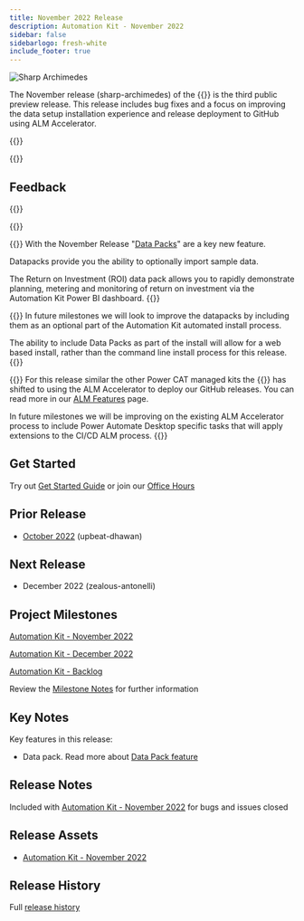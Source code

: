 ```yaml
---
title: November 2022 Release
description: Automation Kit - November 2022
sidebar: false
sidebarlogo: fresh-white
include_footer: true
---
```


<div class="optional">

![Sharp Archimedes](/images/sharp-archimedes.png)

The November release (sharp-archimedes) of the {{<product-name>}} is the third public preview release. This release includes bug fixes and a focus on improving the data setup installation experience and release deployment to GitHub using ALM Accelerator.

</div>

{{<presentation slides="1,2,3">}}

<div class="optional">

{{<presentationStyles>}}

## Feedback

{{<questions name="/releases/november-2022.json" completed="Thank you for providing feedback" showNavigationButtons=false >}}

</div>

{{<slideStyles>}}

{{<slide  id="slide1" audio="releases/november-2022/DataPacks.mp3" description="Automation Kit Overview" image="releases/november-2022/DataPacks.svg" >}}
With the November Release "[Data Packs](/features/datapacks)" are a key new feature.

Datapacks provide you the ability to optionally import sample data.

The Return on Investment (ROI) data pack allows you to rapidly demonstrate planning, metering and monitoring of return on investment via the Automation Kit Power BI dashboard.
{{</slide>}}

{{<slide  id="slide2" audio="releases/november-2022/DataPacks-WhatsNext.mp3" description="Automation Kit Features" image="releases/november-2022/DataPacks-WhatsNext.svg?v=1" >}}
In future milestones we will look to improve the datapacks by including them as an optional part of the Automation Kit automated install process.

The ability to include Data Packs as part of the install will allow for a web based install, rather than the command line install process for this release.
{{</slide>}}


{{<slide id="slide3" audio="releases/november-2022/alm-roadmap.mp3" description="ALM Roadmap" localImage="/images/illustrations/alm-roadmap-2022-11.svg" >}}
For this release similar the other Power CAT managed kits the {{<product-name>}} has shifted to using the ALM Accelerator to deploy our GitHub releases. You can read more in our [ALM Features](/features/alm) page.

In future milestones we will be improving on the existing ALM Accelerator process to include Power Automate Desktop specific tasks that will apply extensions to the CI/CD ALM process.
{{</slide>}}

<div class="optional">

## Get Started

Try out [Get Started Guide](/get-started) or join our [Office Hours](/office-hours)

## Prior Release

- [October 2022](/releases/october-2022) (upbeat-dhawan)

## Next Release

- December 2022 (zealous-antonelli)

## Project Milestones

[Automation Kit - November 2022](https://github.com/orgs/microsoft/projects/486/views/4)

[Automation Kit - December 2022](https://github.com/orgs/microsoft/projects/486/views/5)

[Automation Kit - Backlog](https://github.com/orgs/microsoft/projects/486/views/1)

Review the [Milestone Notes](/releases/milestones) for further information

## Key Notes

Key features in this release:

- Data pack. Read more about [Data Pack feature](/features/datapacks)

## Release Notes

Included with [Automation Kit - November 2022](https://github.com/microsoft/powercat-automation-kit/releases/tag/AutomationKit-November2022) for bugs and issues closed

## Release Assets

- [Automation Kit - November 2022](https://github.com/microsoft/powercat-automation-kit/releases/tag/AutomationKit-November2022)

## Release History

Full [release history](/releases)

</div>
